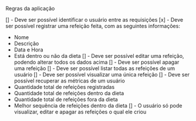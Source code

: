 Regras da aplicação

[] - Deve ser possível identificar o usuário entre as requisições
[x] - Deve ser possível registrar uma refeição feita, com as seguintes informações: 
* Nome
* Descrição
* Data e Hora
* Está dentro ou não da dieta
[] - Deve ser possível editar uma refeição, podendo alterar todos os dados acima
[] - Deve ser possível apagar uma refeição
[] - Deve ser possível listar todas as refeições de um usuário
[] - Deve ser possível visualizar uma única refeição
[] - Deve ser possível recuperar as métricas de um usuário
* Quantidade total de refeições registradas
* Quantidade total de refeições dentro da dieta
* Quantidade total de refeições fora da dieta
* Melhor sequência de refeições dentro da dieta
[] - O usuário só pode visualizar, editar e apagar as refeições o qual ele criou

